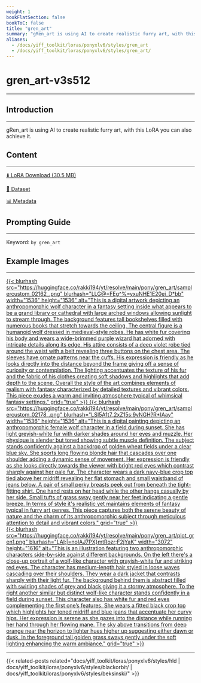 ```yaml
---
weight: 1
bookFlatSection: false
bookToC: false
title: "gren_art"
summary: "gRen_art is using AI to create realistic furry art, with this LoRA you can also achieve it."
aliases:
  - /docs/yiff_toolkit/loras/ponyxlv6/styles/gren_art
  - /docs/yiff_toolkit/loras/ponyxlv6/styles/gren_art/
---
```


<!--markdownlint-disable MD025 MD033 -->

# gren_art-v3s512

---

## Introduction

---

gRen_art is using AI to create realistic furry art, with this LoRA you can also achieve it.

## Content

---

[⬇️ LoRA Download (30.5 MB)](https://huggingface.co/rakki194/yt/resolve/main/pony/gren_art/by_gren_art-v3s512.safetensors)

[📐 Dataset](https://huggingface.co/datasets/k4d3/gren_art)

[📊 Metadata](https://huggingface.co/rakki194/yt/resolve/main/pony/gren_art/by_gren_art-v3s512.json)

## Prompting Guide

---

Keyword: `by gren_art`

## Example Images

---

<div class="image-grid">
  <div class="image-grid-container">
    <a href="https://huggingface.co/rakki194/yt/resolve/main/pony/gren_art/samplercustom_02162_.png">
    {{< blurhash
      src="https://huggingface.co/rakki194/yt/resolve/main/pony/gren_art/samplercustom_02162_.png"
      blurhash="LLG@=FEg^%=yxuNHE1E20ei_D*bb"
      width="1536"
      height="1536"
      alt="This is a digital artwork depicting an anthropomorphic wolf character in a fantasy setting inside what appears to be a grand library or cathedral with large arched windows allowing sunlight to stream through. The background features tall bookshelves filled with numerous books that stretch towards the ceiling. The central figure is a humanoid wolf dressed in medieval-style robes. He has white fur covering his body and wears a wide-brimmed purple wizard hat adorned with intricate details along its edge. His attire consists of a deep violet robe tied around the waist with a belt revealing three buttons on the chest area. The sleeves have ornate patterns near the cuffs. His expression is friendly as he looks directly into the distance beyond the frame giving off a sense of curiosity or contemplation. The lighting accentuates the texture of his fur and the fabric of his clothes creating soft shadows and highlights that add depth to the scene. Overall the style of the art combines elements of realism with fantasy characterized by detailed textures and vibrant colors. This piece exudes a warm and inviting atmosphere typical of whimsical fantasy settings."
      grid="true"
    >}}
    </a>
    <a href="https://huggingface.co/rakki194/yt/resolve/main/pony/gren_art/samplercustom_02178_.png">
    {{< blurhash
      src="https://huggingface.co/rakki194/yt/resolve/main/pony/gren_art/samplercustom_02178_.png"
      blurhash="LSI5A1t7_2xZ15s:9vNGH?R*IAay"
      width="1536"
      height="1536"
      alt="This is a digital painting depicting an anthropomorphic female wolf character in a field during sunset. She has light greyish-white fur with darker shades around her eyes and muzzle. Her physique is slender but toned showing subtle muscle definition. The subject stands confidently against a backdrop of golden wheat fields under a clear blue sky. She sports long flowing blonde hair that cascades over one shoulder adding a dynamic sense of movement. Her expression is friendly as she looks directly towards the viewer with bright red eyes which contrast sharply against her pale fur. The character wears a dark navy-blue crop top tied above her midriff revealing her flat stomach and small waistband of jeans below. A pair of small perky breasts peek out from beneath the tight-fitting shirt. One hand rests on her head while the other hangs casually by her side. Small tufts of grass sway gently near her feet indicating a gentle breeze. In terms of style it's realistic yet maintains elements of fantasy typical in furry art genres. This piece captures both the serene beauty of nature and the charm of its anthropomorphic subject through meticulous attention to detail and vibrant colors."
      grid="true"
    >}}
    </a>
  </div>
</div>

<div class="image-grid">
  <div class="image-grid-container">
    <a href="https://huggingface.co/rakki194/yt/resolve/main/pony/gren_art/plot_gren1.png">
    {{< blurhash
      src="https://huggingface.co/rakki194/yt/resolve/main/pony/gren_art/plot_gren1.png"
      blurhash="LAI;|=noIAJ7PX}mtRozr;F2jYaK"
      width="3072"
      height="1616"
      alt="This is an illustration featuring two anthropomorphic characters side-by-side against different backgrounds. On the left there's a close-up portrait of a wolf-like character with grayish-white fur and striking red eyes. The character has medium-length hair styled in loose waves cascading over their shoulders. They wear a dark jacket that contrasts sharply with their light fur. The background behind them is abstract filled with swirling shades of grey and black giving it a stormy atmosphere. To the right another similar but distinct wolf-like character stands confidently in a field during sunset. This character also has white fur and red eyes complementing the first one’s features. She wears a fitted black crop top which highlights her toned midriff and blue jeans that accentuate her curvy hips. Her expression is serene as she gazes into the distance while running her hand through her flowing mane. The sky above transitions from deep orange near the horizon to lighter hues higher up suggesting either dawn or dusk. In the foreground tall golden grass sways gently under the soft lighting enhancing the warm ambiance."
      grid="true"
    >}}
    </a>
  </div>
</div>

---

<!--
HUGO_SEARCH_EXCLUDE_START
-->
{{< related-posts related="docs/yiff_toolkit/loras/ponyxlv6/styles/hld | docs/yiff_toolkit/loras/ponyxlv6/styles/blackorbit/ | docs/yiff_toolkit/loras/ponyxlv6/styles/beksinski/" >}}
<!--
HUGO_SEARCH_EXCLUDE_END
-->
